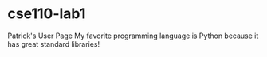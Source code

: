 # cse110-lab1
Patrick's User Page
My favorite programming language is Python because it has great standard libraries!